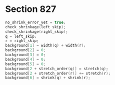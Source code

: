 # Section 827

```c << Get ready to start line breaking >>+=
no_shrink_error_yet = true;
check_shrinkage(left_skip);
check_shrinkage(right_skip);
q = left_skip;
r = right_skip;
background[1] = width(q) + width(r);
background[2] = 0;
background[3] = 0;
background[4] = 0;
background[5] = 0;
background[2 + stretch_order(q)] = stretch(q);
background[2 + stretch_order(r)] += stretch(r);
background[6] = shrink(q) + shrink(r);
```
